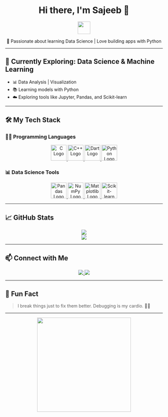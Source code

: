 <h1 align="center">Hi there, I'm Sajeeb 👋</h1>
<p align="center">
  <img src="https://media.giphy.com/media/hvRJCLFzcasrR4ia7z/giphy.gif" width="40"/>
</p>

<p align="center">🚀 Passionate about learning Data Science | Love building apps with Python</p>

---

## 🧠 Currently Exploring: **Data Science & Machine Learning**

- 📊 Data Analysis | Visualization  
- 📚 Learning models with Python  
- ☁️ Exploring tools like Jupyter, Pandas, and Scikit-learn  

---

## 🛠️ My Tech Stack

### 👨‍💻 Programming Languages

<p align="center">
  <a href="https://en.wikipedia.org/wiki/C_(programming_language)" title="C" target="_blank">
    <img src="https://cdn.jsdelivr.net/gh/devicons/devicon/icons/c/c-original.svg" height="50" alt="C Logo" />
  </a>
  <a href="https://en.wikipedia.org/wiki/C%2B%2B" title="C++" target="_blank">
    <img src="https://cdn.jsdelivr.net/gh/devicons/devicon/icons/cplusplus/cplusplus-original.svg" height="50" alt="C++ Logo" />
  </a>
  <a href="https://dart.dev/" title="Dart" target="_blank">
    <img src="https://cdn.jsdelivr.net/gh/devicons/devicon/icons/dart/dart-original.svg" height="50" alt="Dart Logo" />
  </a>
  <a href="https://python.org" title="Python" target="_blank">
    <img src="https://cdn.jsdelivr.net/gh/devicons/devicon/icons/python/python-original.svg" height="50" alt="Python Logo" />
  </a>
</p>

### 📊 Data Science Tools

<p align="center">
  <a href="https://pandas.pydata.org/" title="Pandas" target="_blank">
    <img src="https://cdn.jsdelivr.net/gh/devicons/devicon/icons/pandas/pandas-original.svg" height="50" alt="Pandas Logo" />
  </a>
  <a href="https://numpy.org/" title="NumPy" target="_blank">
    <img src="https://cdn.jsdelivr.net/gh/devicons/devicon/icons/numpy/numpy-original.svg" height="50" alt="NumPy Logo" />
  </a>
  <a href="https://matplotlib.org/" title="Matplotlib" target="_blank">
    <img src="https://upload.wikimedia.org/wikipedia/commons/8/84/Matplotlib_icon.svg" height="50" alt="Matplotlib Logo" />
  </a>
  <a href="https://scikit-learn.org/" title="Scikit-learn" target="_blank">
    <img src="https://upload.wikimedia.org/wikipedia/commons/0/05/Scikit_learn_logo_small.svg" height="50" alt="Scikit-learn Logo" />
  </a>
</p>

---

## 📈 GitHub Stats

<p align="center">
  <img src="https://github-readme-stats.vercel.app/api?username=sajeebbhattacharjee&show_icons=true&theme=tokyonight" />
  <br/>
  <img src="https://github-readme-stats.vercel.app/api/top-langs/?username=sajeebbhattacharjee&layout=compact&theme=tokyonight" />
</p>

---

## 📫 Connect with Me

<p align="center">
  <a href="https://www.linkedin.com/in/sajeeb-bhattacharjee-62953721b" target="_blank" title="LinkedIn">
    <img src="https://img.shields.io/badge/LinkedIn-blue?style=flat&logo=linkedin&logoColor=white" />
  </a>
  <a href="mailto:sajeebshovo68@gmail.com" title="Email">
    <img src="https://img.shields.io/badge/Gmail-D14836?style=flat&logo=gmail&logoColor=white" />
  </a>
</p>

---

## 🌱 Fun Fact

> I break things just to fix them better. Debugging is my cardio. 🧠💪

---

<p align="center">
  <img src="https://media.giphy.com/media/LMt9638dO8dftAjtco/giphy.gif" width="300px" />
</p>
